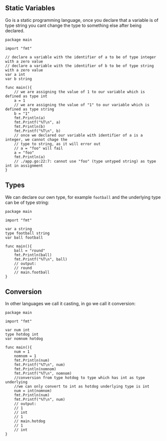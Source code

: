 ## Static Variables

Go is a static programming language, once you declare that a variable is of type string you cant change the type 
to something else after being declared.

```
package main

import "fmt"

// declare a variable with the identifier of a to be of type integer with a zero value
// declare a variable with the identifier of b to be of type string  with a zero value
var a int
var b string

func main(){
    // we are assigning the value of 1 to our variable which is defined as type int
    a = 1
    // we are assigning the value of "1" to our variable which is defined as type string
    b = "1"
    fmt.Println(a)
    fmt.Printf("%T\n", a)
    fmt.Println(b)
    fmt.Printf("%T\n", b)
    // once we declared our variable with identifier of a is a integer, we cannot chage the
    // type to string, as it will error out
    // a = "foo" will fail
    a = "foo"
    fmt.Println(a)
    // ./app.go:22:7: cannot use "foo" (type untyped string) as type int in assignment
}
```

## Types

We can declare our own type, for example `football` and the underlying type can be of type string:

```
package main

import "fmt"

var a string
type football string
var ball football

func main(){
    ball = "round"
    fmt.Println(ball)
    fmt.Printf("%T\n", ball)
    // output:
    // round
    // main.football
}
```

## Conversion

In other languages we call it casting, in go we call it conversion:

```
package main

import "fmt"

var num int
type hotdog int
var nomnom hotdog

func main(){
    num = 1
    nomnom = 1
    fmt.Println(num)
    fmt.Printf("%T\n", num)
    fmt.Println(nomnom)
    fmt.Printf("%T\n", nomnom)
    //conversion from type hotdog to type which has int as type underlying
    //we can only convert to int as hotdog underlying type is int
    num = int(nomnom)
    fmt.Println(num)
    fmt.Printf("%T\n", num)
    // output:
    // 1
    // int
    // 1
    // main.hotdog
    // 1
    // int
}
```
